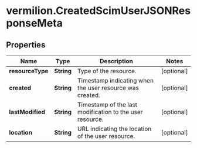 # vermilion.CreatedScimUserJSONResponseMeta

## Properties

Name | Type | Description | Notes
------------ | ------------- | ------------- | -------------
**resourceType** | **String** | Type of the resource. | [optional] 
**created** | **String** | Timestamp indicating when the user resource was created. | [optional] 
**lastModified** | **String** | Timestamp of the last modification to the user resource. | [optional] 
**location** | **String** | URL indicating the location of the user resource. | [optional] 


